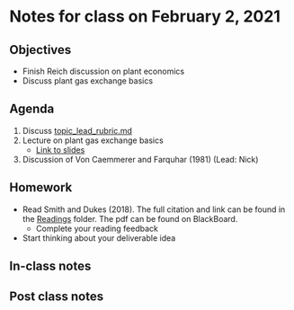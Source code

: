 # Notes for class on February 2, 2021

## Objectives
- Finish Reich discussion on plant economics
- Discuss plant gas exchange basics

## Agenda
1. Discuss [topic_lead_rubric.md](../Rubrics/topic_lead_rubric.md)
2. Lecture on plant gas exchange basics
	- [Link to slides](../Lecture_Slides/slides_02.02.2021.pdf)
3. Discussion of Von Caemmerer and Farquhar (1981) (Lead: Nick)

## Homework
- Read Smith and Dukes (2018). The full citation and link can be found in the 
[Readings](../Readings) folder. The pdf can be found on BlackBoard.
	- Complete your reading feedback
- Start thinking about your deliverable idea

## In-class notes

## Post class notes
